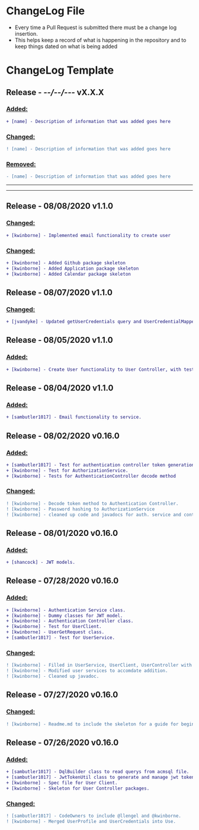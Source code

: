 # ChangeLog File
- Every time a Pull Request is submitted there must be a change log insertion. 
- This helps keep a record of what is happening in the repository and to keep things dated on what is being added

# ChangeLog Template


## Release - _--/--/---_ vX.X.X


   ### <ins>Added:</ins>
   ```diff
   + [name] - Description of information that was added goes here
   ```

   ### <ins>Changed:</ins>
   ```diff
   ! [name] - Description of information that was added goes here
   ```

   ### <ins>Removed:</ins>
   ```diff
   - [name] - Description of information that was added goes here
   ```
---
---

## Release - 08/08/2020 v1.1.0

   ### <ins>Changed:</ins>
   ```diff
   + [kwinborne] - Implemented email functionality to create user
   ```


   ### <ins>Changed:</ins>
   ```diff
   + [kwinborne] - Added Github package skeleton
   + [kwinborne] - Added Application package skeleton
   + [kwinborne] - Added Calendar package skeleton
   ```


## Release - 08/07/2020 v1.1.0

   ### <ins>Changed:</ins>
   ```diff
   + [jvandyke] - Updated getUserCredentials query and UserCredentialMapper to include first and last name.
   ```

## Release - 08/05/2020 v1.1.0

   ### <ins>Added:</ins>
   ```diff
   + [kwinborne] - Create User functionality to User Controller, with test
   ```
## Release - 08/04/2020 v1.1.0

   ### <ins>Added:</ins>
   ```diff
   + [sambutler1017] - Email functionality to service.
   ```
   
## Release - 08/02/2020 v0.16.0

   ### <ins>Added:</ins>
   ```diff
   + [sambutler1017] - Test for authentication controller token generation method.
   + [kwinborne] - Test for AuthorizationService.
   + [kwinborne] - Tests for AuthenticationController decode method
   ```
   ### <ins>Changed:</ins>
   ```diff
   ! [kwinborne] - Decode token method to Authentication Controller.
   ! [kwinborne] - Password hashing to AuthorizationService
   ! [kwinborne] - cleaned up code and javadocs for auth. service and controller.
   ```

## Release - 08/01/2020 v0.16.0

   ### <ins>Added:</ins>
   ```diff
   + [shancock] - JWT models.
   ```
   
## Release - 07/28/2020 v0.16.0

   ### <ins>Added:</ins>
   ```diff
   + [kwinborne] - Authentication Service class.
   + [kwinborne] - Dummy classes for JWT model.
   + [kwinborne] - Authentication Controller class.
   + [kwinborne] - Test for UserClient.
   + [kwinborne] - UserGetRequest class.
   + [sambutler1017] - Test for UserService.
   ```
   
   ### <ins>Changed:</ins>
   ```diff
   ! [kwinborne] - Filled in UserService, UserClient, UserController with appropriate methods.
   ! [kwinborne] - Modified user services to accomdate addition.
   ! [kwinborne] - Cleaned up javadoc.
   ```

## Release - 07/27/2020 v0.16.0

   ### <ins>Changed:</ins>
   ```diff
   ! [kwinborne] - Readme.md to include the skeleton for a guide for beginners.
   ```
   
## Release - 07/26/2020 v0.16.0

   ### <ins>Added:</ins>
   ```diff
   + [sambutler1017] - DqlBuilder class to read querys from acmsql file.
   + [sambutler1017] - JwtTokenUtil class to generate and manage jwt tokens.
   + [kwinborne] - Spec file for User Client.
   + [kwinborne] - Skeleton for User Controller packages.
   ```
   
   ### <ins>Changed:</ins>
   ```diff
   ! [sambutler1017] - CodeOwners to include @llengel and @kwinborne.
   ! [kwinborne] - Merged UserProfile and UserCredentials into Use.
   ```
